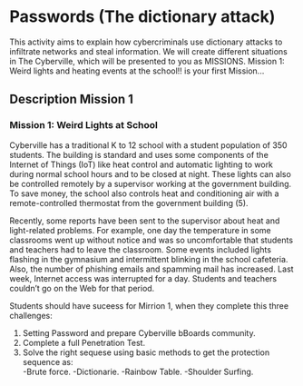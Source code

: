 # Passwords (The dictionary attack)
This activity aims to explain how cybercriminals use dictionary attacks to infiltrate networks and steal information.
We will create different situations in The Cyberville, which will be presented to you as MISSIONS.
Mission 1: Weird lights and heating events at the school!! is your first Mission...

## Description Mission 1
### Mission 1: Weird Lights at School
Cyberville has a traditional K to 12 school with a student population of 350 students.  The building is standard and uses some components of the Internet of Things (IoT) like heat control and automatic lighting to work during normal school hours and to be closed at night.  These lights can also be controlled remotely by a supervisor working at the government building.  To save money, the school also controls heat and conditioning air with a remote-controlled thermostat from the government building (5).

Recently, some reports have been sent to the supervisor about heat and light-related problems.  For example, one day the temperature in some classrooms went up without notice and was so uncomfortable that students and teachers had to leave the classroom.  Some events included lights flashing in the gymnasium and intermittent blinking in the school cafeteria.  Also, the number of phishing emails and spamming mail has increased.  Last week, Internet access was interrupted for a day.  Students and teachers couldn’t go on the Web for that period.

Students should have suceess for Mirrion 1, when they complete this three challenges:
1) Setting Password and prepare Cyberville bBoards community.
2) Complete a full Penetration Test.
3) Solve the right sequese using basic methods to get the protection sequence as:\
    -Brute force.
    -Dictionarie.
    -Rainbow Table.
    -Shoulder Surfing.